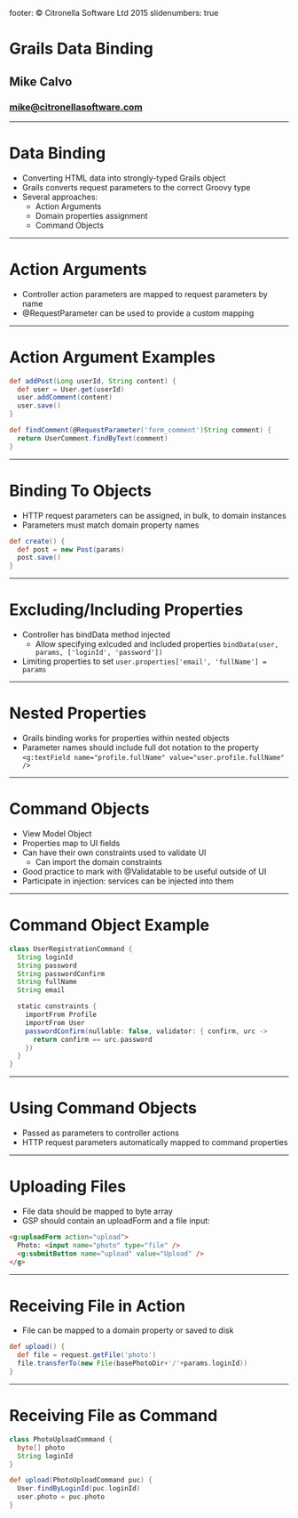 footer: © Citronella Software Ltd 2015
slidenumbers: true

# Grails Data Binding
## Mike Calvo
### mike@citronellasoftware.com

----

# Data Binding
- Converting HTML data into strongly-typed Grails object
- Grails converts request parameters to the correct Groovy type
- Several approaches:
  - Action Arguments
  - Domain properties assignment
  - Command Objects

---

# Action Arguments
- Controller action parameters are mapped to request parameters by name
- @RequestParameter can be used to provide a custom mapping

---
# Action Argument Examples

``` groovy
def addPost(Long userId, String content) {
  def user = User.get(userId)
  user.addComment(content)
  user.save()
}

def findComment(@RequestParameter('form_comment')String comment) {
  return UserComment.findByText(comment)
}
```

---
# Binding To Objects
- HTTP request parameters can be assigned, in bulk, to domain instances
- Parameters must match domain property names

``` groovy
def create() {
  def post = new Post(params)
  post.save()
}
```

---
# Excluding/Including Properties
- Controller has bindData method injected
  - Allow specifying exlcuded and included properties
  `bindData(user, params, ['loginId', 'password'])`
- Limiting properties to set
  `user.properties['email', 'fullName'] = params`

---
# Nested Properties
- Grails binding works for properties within nested objects
- Parameter names should include full dot notation to the property
`<g:textField name="profile.fullName" value="user.profile.fullName" />`

---
# Command Objects
- View Model Object
- Properties map to UI fields
- Can have their own constraints used to validate UI
  - Can import the domain constraints
- Good practice to mark with @Validatable to be useful outside of UI
- Participate in injection: services can be injected into them

---
# Command Object Example
``` groovy
class UserRegistrationCommand {
  String loginId
  String password
  String passwordConfirm
  String fullName
  String email

  static constraints {
    importFrom Profile
    importFrom User
    passwordConfirm(nullable: false, validator: { confirm, urc ->
      return confirm == urc.password
    })
  }
}
```

---
# Using Command Objects
- Passed as parameters to controller actions
- HTTP request parameters automatically mapped to command properties

---
# Uploading Files
- File data should be mapped to byte array
- GSP should contain an uploadForm and a file input:

``` html
<g:uploadForm action="upload">
  Photo: <input name="photo" type="file" />
  <g:submitButton name="upload" value="Upload" />
</g>
```

---
# Receiving File in Action
- File can be mapped to a domain property or saved to disk

``` groovy
def upload() {
  def file = request.getFile('photo')
  file.transferTo(new File(basePhotoDir+'/'+params.loginId))
}
```

---
# Receiving File as Command

``` groovy
class PhotoUploadCommand {
  byte[] photo
  String loginId
}

def upload(PhotoUploadCommand puc) {
  User.findByLoginId(puc.loginId)
  user.photo = puc.photo
}
```
